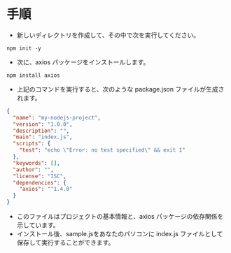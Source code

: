 # 手順

- 新しいディレクトリを作成して、その中で次を実行してください。

```
npm init -y
```

- 次に、axios パッケージをインストールします。

```
npm install axios
```

- 上記のコマンドを実行すると、次のような package.json ファイルが生成されます。

````json
{
  "name": "my-nodejs-project",
  "version": "1.0.0",
  "description": "",
  "main": "index.js",
  "scripts": {
    "test": "echo \"Error: no test specified\" && exit 1"
  },
  "keywords": [],
  "author": "",
  "license": "ISC",
  "dependencies": {
    "axios": "^1.4.0"
  }
}
````

- このファイルはプロジェクトの基本情報と、axios パッケージの依存関係を示しています。
- インストール後、sample.jsをあなたのパソコンに index.js ファイルとして保存して実行することができます。
